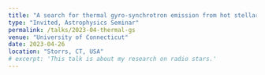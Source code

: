 ```yaml
---
title: "A search for thermal gyro-synchrotron emission from hot stellar coronae"
type: "Invited, Astrophysics Seminar"
permalink: /talks/2023-04-thermal-gs
venue: "University of Connecticut"
date: 2023-04-26
location: "Storrs, CT, USA"
# excerpt: 'This talk is about my research on radio stars.'
---
```

